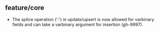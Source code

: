 ## feature/core

* The splice operation (':') in update/upsert is now allowed for varbinary fields
  and can take a varbinary argument for insertion (gh-9997).
